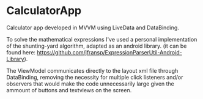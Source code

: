 # CalculatorApp
Calculator app developed in MVVM using LiveData and DataBinding.

To solve the mathematical expressions I've used a personal implementation of the shunting-yard algorithm, adapted as an android library.
(it can be found here: https://github.com/jfransp/ExpressionParserUtil-Android-Library).

The ViewModel communicates directly to the layout xml file through DataBinding, removing the necessity for multiple click
listeners and/or observers that would make the code unnecessarily large given the ammount of buttons and textviews on the screen.

